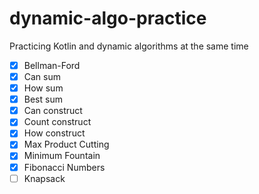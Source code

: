 # dynamic-algo-practice
Practicing Kotlin and dynamic algorithms at the same time

- [x] Bellman-Ford
- [x] Can sum
- [x] How sum
- [x] Best sum
- [x] Can construct
- [x] Count construct
- [x] How construct
- [x] Max Product Cutting
- [x] Minimum Fountain
- [x] Fibonacci Numbers
- [ ] Knapsack
